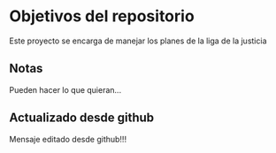 # Objetivos del repositorio

Este proyecto se encarga de manejar los planes de la liga de la justicia


## Notas
Pueden hacer lo que quieran...

## Actualizado desde github

Mensaje editado desde github!!!
